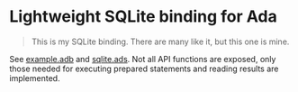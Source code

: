 # Lightweight SQLite binding for Ada

> This is my SQLite binding. There are many like it, but this one is mine.

See [example.adb](example/src/example.adb) and [sqlite.ads](src/sqlite.ads).
Not all API functions are exposed, only those needed for executing prepared
statements and reading results are implemented.

